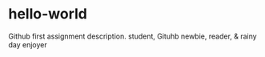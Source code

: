# hello-world
Github first assignment description.
student, Gituhb newbie, reader, & rainy day enjoyer
